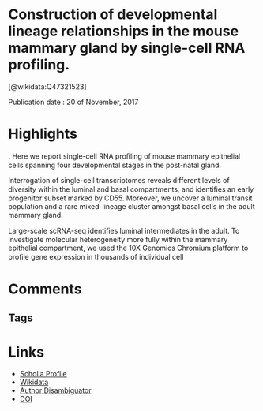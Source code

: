 
Construction of developmental lineage relationships in the mouse mammary gland by single-cell RNA profiling.
============================================================================================================
  
  [@wikidata:Q47321523]  
  
Publication date : 20 of November, 2017  

# Highlights
. Here we report single-cell RNA proﬁling of mouse mammary
epithelial cells spanning four developmental stages in the post-natal gland.

Interrogation of single-cell transcriptomes reveals different levels of diversity within the luminal
and basal compartments, and identiﬁes an early progenitor subset marked by CD55.
Moreover, we uncover a luminal transit population and a rare mixed-lineage cluster amongst
basal cells in the adult mammary gland.

Large-scale scRNA-seq identiﬁes luminal intermediates in the
adult. To investigate molecular heterogeneity more fully within
the mammary epithelial compartment, we used the 10X Genomics
Chromium platform to proﬁle gene expression in thousands of
individual cell
# Comments

## Tags

# Links
  
 * [Scholia Profile](https://scholia.toolforge.org/work/Q47321523)  
 * [Wikidata](https://www.wikidata.org/wiki/Q47321523)  
 * [Author Disambiguator](https://author-disambiguator.toolforge.org/work_item_oauth.php?id=Q47321523&batch_id=&match=1&author_list_id=&doit=Get+author+links+for+work)  
 * [DOI](https://doi.org/10.1038/S41467-017-01560-X)  
